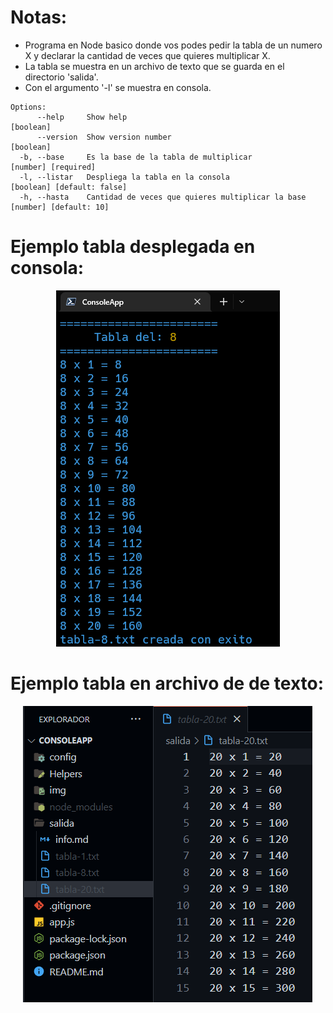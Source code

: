 # Notas:

 - Programa en Node basico donde vos podes pedir la tabla de un numero X y declarar la cantidad de veces que quieres multiplicar X.
 - La tabla se muestra en un archivo de texto que se guarda en el directorio 'salida'.
 - Con el argumento '-l' se muestra en consola.


```
Options:
      --help     Show help                                                        [boolean]
      --version  Show version number                                              [boolean]
  -b, --base     Es la base de la tabla de multiplicar                  [number] [required]
  -l, --listar   Despliega la tabla en la consola                [boolean] [default: false]
  -h, --hasta    Cantidad de veces que quieres multiplicar la base   [number] [default: 10]
```

# Ejemplo tabla desplegada en consola:

<div align="center">
    <img src='./img/tablaConsola.png'>
</div>

# Ejemplo tabla en archivo de de texto:

<div align="center">
    <img src='./img/tablaTxt.png'>
</div>

